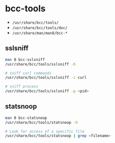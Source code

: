 # bcc-tools

- `/usr/share/bcc/tools/`
- `/usr/share/bcc/tools/doc/`
- `/usr/share/man/man8/bcc-*`

## sslsniff

```bash
man 8 bcc-sslsniff
/usr/share/bcc/tools/sslsniff -h

# sniff curl commands
/usr/share/bcc/tools/sslsniff -c curl

# sniff process
/usr/share/bcc/tools/sslsniff -p <pid>
```

## statsnoop

```bash
man 8 bcc-statsnoop
/usr/share/bcc/tools/statsnoop -h

# Look for access of a specific file
/usr/share/bcc/tools/statsnoop | grep <filename>
```
